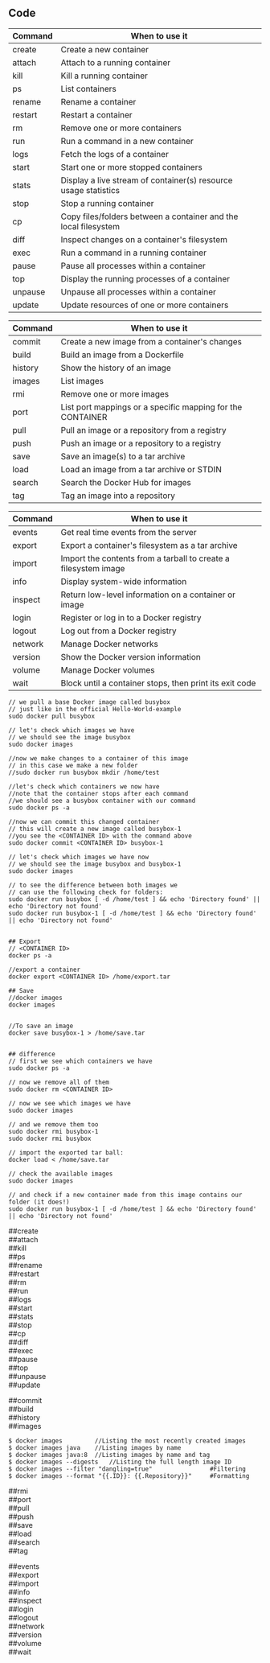 ## Code





| Command  | When to use it |
| -------- | -------------- |
| create   | Create a new container |
| attach   | Attach to a running container |
| kill     | Kill a running container |
| ps       | List containers |
| rename   | Rename a container |
| restart  | Restart a container |
| rm       | Remove one or more containers |
| run      | Run a command in a new container |
| logs     | Fetch the logs of a container |
| start    | Start one or more stopped containers |
| stats    | Display a live stream of container(s) resource usage statistics |
| stop     | Stop a running container |
| cp       | Copy files/folders between a container and the local filesystem |
| diff     | Inspect changes on a container's filesystem |
| exec     | Run a command in a running container |
| pause    | Pause all processes within a container |
| top      | Display the running processes of a container |
| unpause  | Unpause all processes within a container |
| update   | Update resources of one or more containers |


| Command  | When to use it |
| -------- | -------------- |
| commit   | Create a new image from a container's changes | 
| build    | Build an image from a Dockerfile |
| history  | Show the history of an image |
| images   | List images |
| rmi      | Remove one or more images |
| port     | List port mappings or a specific mapping for the CONTAINER |
| pull     | Pull an image or a repository from a registry |
| push     | Push an image or a repository to a registry |
| save     | Save an image(s) to a tar archive |
| load     | Load an image from a tar archive or STDIN |
| search   | Search the Docker Hub for images |
| tag      | Tag an image into a repository |

| Command  | When to use it |
| -------- | -------------- |
| events   | Get real time events from the server |
| export   | Export a container's filesystem as a tar archive |
| import   | Import the contents from a tarball to create a filesystem image |
| info     | Display system-wide information |
| inspect  | Return low-level information on a container or image |
| login    | Register or log in to a Docker registry |
| logout   | Log out from a Docker registry |
| network  | Manage Docker networks |
| version  | Show the Docker version information |
| volume   | Manage Docker volumes |
| wait     | Block until a container stops, then print its exit code |


```
// we pull a base Docker image called busybox
// just like in the official Hello-World-example
sudo docker pull busybox
 
// let's check which images we have 
// we should see the image busybox
sudo docker images
 
//now we make changes to a container of this image
// in this case we make a new folder
//sudo docker run busybox mkdir /home/test
 
//let's check which containers we now have
//note that the container stops after each command
//we should see a busybox container with our command
sudo docker ps -a
 
//now we can commit this changed container
// this will create a new image called busybox-1
//you see the <CONTAINER ID> with the command above
sudo docker commit <CONTAINER ID> busybox-1
 
// let's check which images we have now
// we should see the image busybox and busybox-1
sudo docker images
 
// to see the difference between both images we
// can use the following check for folders:
sudo docker run busybox [ -d /home/test ] && echo 'Directory found' || echo 'Directory not found'
sudo docker run busybox-1 [ -d /home/test ] && echo 'Directory found' || echo 'Directory not found'


## Export
// <CONTAINER ID>
docker ps -a

//export a container 
docker export <CONTAINER ID> /home/export.tar

## Save
//docker images
docker images


//To save an image
docker save busybox-1 > /home/save.tar


## difference
// first we see which containers we have
sudo docker ps -a
 
// now we remove all of them
sudo docker rm <CONTAINER ID>
 
// now we see which images we have
sudo docker images
 
// and we remove them too
sudo docker rmi busybox-1
sudo docker rmi busybox

// import the exported tar ball:
docker load < /home/save.tar

// check the available images
sudo docker images

// and check if a new container made from this image contains our folder (it does!)
sudo docker run busybox-1 [ -d /home/test ] && echo 'Directory found' || echo 'Directory not found'
```

##create   
##attach   
##kill     	
##ps       	
##rename   	
##restart  	
##rm       	
##run      	
##logs     	
##start    
##stats    
##stop     
##cp       
##diff     
##exec     
##pause    
##top      
##unpause  
##update   

##commit   
##build    
##history  
##images   
```docker
$ docker images			//Listing the most recently created images
$ docker images java	//Listing images by name 
$ docker images java:8	//Listing images by name and tag
$ docker images --digests	//Listing the full length image ID
$ docker images --filter "dangling=true"				#Filtering
$ docker images --format "{{.ID}}: {{.Repository}}"		#Formatting
```
##rmi      
##port     
##pull     
##push     
##save     
##load     
##search   
##tag      

##events   
##export   
##import   
##info     
##inspect  
##login    
##logout   
##network  
##version  
##volume   	
##wait     	
